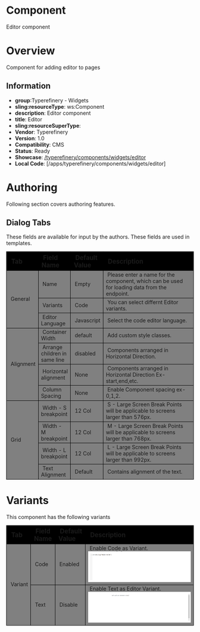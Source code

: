 # Component

Editor component

# Overview

Component for adding editor to pages

## Information

- **group**:Typerefinery - Widgets
- **sling:resourceType**: ws:Component
- **description**: Editor component
- **title**: Editor
- **sling:resourceSuperType**:
- **Vendor**: Typerefinery
- **Version**: 1.0
- **Compatibility**: CMS
- **Status**: Ready
- **Showcase**: [/typerefinery/components/widgets/editor](https://cms.typerefinery.localhost:8100/apps/websight/index.html/content/typerefinery-showcase/pages/components/widgets/editor::editor)
- **Local Code**: [/apps/typerefinery/components/widgets/editor]

# Authoring

Following section covers authoring features.

## Dialog Tabs

These fields are available for input by the authors. These fields are used in templates.

<table style="border-spacing: 1px;border-collapse: separate;width: 100.0%;text-align: left;background-color: black; text-indent: 4px;">
    <thead style="font-size: larger;">
        <tr>
            <th style="width: 8%;">Tab</th>
            <th style="width: 8%;">Field Name</th>
            <th style="width: 8%;">Default Value</th>
            <th>Description</th>
        </tr>
    </thead>
     <tbody style="background-color: gray;">
        <tr>
            <td rowspan="3"> General</td>
            <td>Name</td>
            <td>Empty</td>
            <td>Please enter a name for the component, which can be used for loading data from the endpoint.</td>
        </tr>
         <tr>
            <td>Variants</td>
            <td>Code</td>
            <td>You can select differnt Editor variants.</td>
        </tr>
         <tr>
            <td>Editor Language</td>
            <td>Javascript</td>
            <td>Select the code editor language.</td>
        </tr>
        <tr>
            <td rowspan="4"> Alignment</td>
            <td>Container Width
</td>
            <td>default</td>
            <td>Add custom style classes.</td>
        </tr>
                <tr>
            <td>Arrange children in same line
</td>
            <td>disabled</td>
            <td>Components arranged in Horizontal Direction.</td>
        </tr>
                      <tr>
            <td>Horizontal alignment
</td>
            <td>None</td>
            <td>Components arranged in Horizontal Direction Ex- start,end,etc.</td>
        </tr>
                              <tr>
            <td>Column Spacing
</td>
            <td>None</td>
            <td>Enable Component spacing ex- 0,1,2.</td>
        </tr>
         <tr>
            <td rowspan="4"> Grid</td>
            <td>Width - S breakpoint</td>
            <td>12 Col</td>
            <td>S - Large Screen Break Points will be applicable to screens larger than 576px.</td>
        </tr>
        <tr>
            <td>Width - M breakpoint</td>
            <td>12 Col</td>
            <td>M - Large Screen Break Points will be applicable to screens larger than 768px.</td>
        </tr>
        <tr>
            <td>Width - L breakpoint</td>
            <td>12 Col</td>
            <td>L - Large Screen Break Points will be applicable to screens larger than 992px.</td>
        </tr>
        <tr>
            <td>Text Alignment</td>
            <td>Default</td>
            <td>Contains alignment of the text.</td>
        </tr>
        </tbody>
        </table>

# Variants

This component has the following variants

<table style="border-spacing: 1px;border-collapse: separate;width: 100.0%;text-align: left;background-color: black; text-indent: 4px;">
    <thead style="font-size: larger;">
      <tr>
            <th style="width: 8%;">Tab</th>
            <th style="width: 8%;">Field Name</th>
            <th style="width: 8%;">Default Value</th>
            <th>Description</th>
        </tr>
        </thead>
         <tbody style="background-color: Gray;">
          <tr>
          <td rowspan="3">Variant</td>
            <td>Code</td>
            <td>Enabled</td>
            <td>Enable Code as Variant.<img width="800px" src="./images/code.png"/></td>
        </tr>
          <tr>
            <td>Text</td>
            <td>Disable</td>
            <td>Enable Text as Editor Variant.<img width="800px" src="./images/text.png"/></td>
        </tr>
      </tbody>
      </table>
